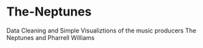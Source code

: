 # The-Neptunes
Data Cleaning and Simple Visualiztions of the music producers The Neptunes and Pharrell Williams
